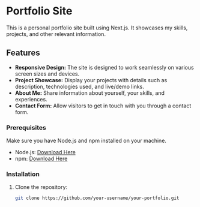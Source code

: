 # Portfolio Site

This is a personal portfolio site built using Next.js. It showcases my skills, projects, and other relevant information.


## Features

- **Responsive Design:** The site is designed to work seamlessly on various screen sizes and devices.
- **Project Showcase:** Display your projects with details such as description, technologies used, and live/demo links.
- **About Me:** Share information about yourself, your skills, and experiences.
- **Contact Form:** Allow visitors to get in touch with you through a contact form.


### Prerequisites

Make sure you have Node.js and npm installed on your machine.

- Node.js: [Download Here](https://nodejs.org/)
- npm: [Download Here](https://www.npmjs.com/get-npm)

### Installation

1. Clone the repository:

   ```bash
   git clone https://github.com/your-username/your-portfolio.git
